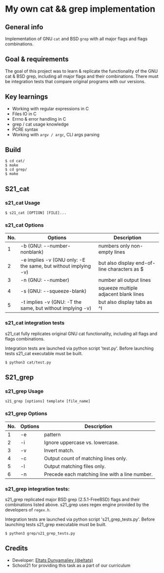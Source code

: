 # My own cat &amp;&amp; grep implementation 

## General info 

Implementation of GNU `cat` and BSD `grep` with all major flags and flags combinations.

## Goal & requirements

The goal of this project was to learn & replicate the functionality of the GNU cat & 
BSD grep, including all major flags and their combinations. There must be integration tests
that compare original programs with our versions.

## Key learnings
- Working with regular expressions in C
- Files IO in C
- Errno & error handling in C
- grep / cat usage knowledge
- PCRE syntax
- Working with `argv / argc`, CLI args parsing


## Build

```
$ cd cat/
$ make
$ cd grep/
$ make
```

## S21_cat

### s21_cat Usage

`$ s21_cat [OPTION] [FILE]...`

### s21_cat Options

| No. | Options | Description |
| ------ | ------ | ------ |
| 1 | -b (GNU: --number-nonblank) | numbers only non-empty lines |
| 2 | -e implies -v (GNU only: -E the same, but without implying -v) | but also display end-of-line characters as $  |
| 3 | -n (GNU: --number) | number all output lines |
| 4 | -s (GNU: --squeeze-blank) | squeeze multiple adjacent blank lines |
| 5 | -t implies -v (GNU: -T the same, but without implying -v) | but also display tabs as ^I  |

### s21_cat integration tests

s21_cat fully replicates original GNU cat functionality, including all flags and flags combinations. 

Integration tests are launched via python script 'test.py'. Before launching tests s21_cat executable must be built. 

```
$ python3 cat/test.py
```

## S21_grep

### s21_grep Usage

`s21_grep [options] template [file_name]`

### s21_grep Options

| No. | Options | Description |
| ------ | ------ | ------ |
| 1 | -e | pattern |
| 2 | -i | Ignore uppercase vs. lowercase.  |
| 3 | -v | Invert match. |
| 4 | -c | Output count of matching lines only. |
| 5 | -l | Output matching files only.  |
| 6 | -n | Precede each matching line with a line number. |

### s21_grep integration tests:

s21_grep replicated major BSD grep (2.5.1-FreeBSD) flags and their combinations listed above. s21_grep uses regex engine provided by the developers of `regex.h`.

Integration tests are launched via python script 's21_grep_tests.py'. Before launching tests s21_grep executable must be built.

```
$ python3 grep/s21_grep_tests.py
```

## Credits
- Developer: [Eltats Dunyamaliev (@eltats)](https://github.com/eltats)
- School21 for providing this task as a part of our curriculum 
